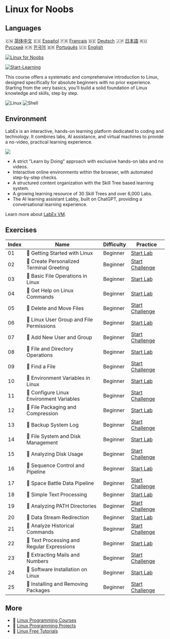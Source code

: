 # Linux for Noobs

## Languages

🇨🇳 [简体中文](README_zh.md) 🇪🇸 [Español](README_es.md) 🇫🇷 [Français](README_fr.md) 🇩🇪 [Deutsch](README_de.md) 🇯🇵 [日本語](README_ja.md) 🇷🇺 [Русский](README_ru.md) 🇰🇷 [한국어](README_ko.md) 🇧🇷 [Português](README_pt.md) 🇺🇸 [English](README.md) 

[![Linux for Noobs](https://cover-creator.labex.io/linux-for-noobs.png)](https://labex.io/courses/linux-for-noobs)

[![Start-Learning](https://img.shields.io/badge/Start-Learning-whitesmoke?style=for-the-badge)](https://labex.io/courses/linux-for-noobs)

This course offers a systematic and comprehensive introduction to Linux, designed specifically for absolute beginners with no prior experience. Starting from the very basics, you'll build a solid foundation of Linux knowledge and skills, step by step.

![Linux](https://img.shields.io/badge/Linux-whitesmoke?style=for-the-badge&logo=linux)
![Shell](https://img.shields.io/badge/Shell-whitesmoke?style=for-the-badge&logo=shell)


## Environment

LabEx is an interactive, hands-on learning platform dedicated to coding and technology. It combines labs, AI assistance, and virtual machines to provide a no-video, practical learning experience.

![](https://tutorial-screenshot.getvm.io/images/vm-1725247253.png)

- A strict "Learn by Doing" approach with exclusive hands-on labs and no videos.
- Interactive online environments within the browser, with automated step-by-step checks.
- A structured content organization with the Skill Tree based learning system.
- A growing learning resource of 30 Skill Trees and over 6,000 Labs.
- The AI learning assistant Labby, built on ChatGPT, providing a conversational learning experience.

Learn more about [LabEx VM](https://support.labex.io/using-labex/virtual-machine).

## Exercises

|   Index | Name                                       | Difficulty   | Practice                                                                                                                    |
|---------|--------------------------------------------|--------------|-----------------------------------------------------------------------------------------------------------------------------|
|      01 | 📖 Getting Started with Linux              | Beginner     | <a target='_blank' href='https://labex.io/tutorials/linux-getting-started-with-linux-446315'>Start Lab</a>                  |
|      02 | 🎯 Create Personalized Terminal Greeting   | Beginner     | <a target='_blank' href='https://labex.io/tutorials/linux-create-personalized-terminal-greeting-446322'>Start Challenge</a> |
|      03 | 📖 Basic File Operations in Linux          | Beginner     | <a target='_blank' href='https://labex.io/tutorials/linux-basic-file-operations-in-linux-18001'>Start Lab</a>               |
|      04 | 📖 Get Help on Linux Commands              | Beginner     | <a target='_blank' href='https://labex.io/tutorials/linux-get-help-on-linux-commands-18000'>Start Lab</a>                   |
|      05 | 🎯 Delete and Move Files                   | Beginner     | <a target='_blank' href='https://labex.io/tutorials/linux-delete-and-move-files-7777'>Start Challenge</a>                   |
|      06 | 📖 Linux User Group and File Permissions   | Beginner     | <a target='_blank' href='https://labex.io/tutorials/linux-linux-user-group-and-file-permissions-18002'>Start Lab</a>        |
|      07 | 🎯 Add New User and Group                  | Beginner     | <a target='_blank' href='https://labex.io/tutorials/linux-add-new-user-and-group-17987'>Start Challenge</a>                 |
|      08 | 📖 File and Directory Operations           | Beginner     | <a target='_blank' href='https://labex.io/tutorials/linux-file-and-directory-operations-17997'>Start Lab</a>                |
|      09 | 🎯 Find a File                             | Beginner     | <a target='_blank' href='https://labex.io/tutorials/linux-find-a-file-17993'>Start Challenge</a>                            |
|      10 | 📖 Environment Variables in Linux          | Beginner     | <a target='_blank' href='https://labex.io/tutorials/linux-environment-variables-in-linux-385274'>Start Lab</a>              |
|      11 | 🎯 Configure Linux Environment Variables   | Beginner     | <a target='_blank' href='https://labex.io/tutorials/linux-configure-linux-environment-variables-437861'>Start Challenge</a> |
|      12 | 📖 File Packaging and Compression          | Beginner     | <a target='_blank' href='https://labex.io/tutorials/linux-file-packaging-and-compression-385413'>Start Lab</a>              |
|      13 | 🎯 Backup System Log                       | Beginner     | <a target='_blank' href='https://labex.io/tutorials/linux-backup-system-log-17989'>Start Challenge</a>                      |
|      14 | 📖 File System and Disk Management         | Beginner     | <a target='_blank' href='https://labex.io/tutorials/linux-file-system-and-disk-management-17999'>Start Lab</a>              |
|      15 | 🎯 Analyzing Disk Usage                    | Beginner     | <a target='_blank' href='https://labex.io/tutorials/linux-analyzing-disk-usage-7775'>Start Challenge</a>                    |
|      16 | 📖 Sequence Control and Pipeline           | Beginner     | <a target='_blank' href='https://labex.io/tutorials/linux-sequence-control-and-pipeline-17994'>Start Lab</a>                |
|      17 | 🎯 Space Battle Data Pipeline              | Beginner     | <a target='_blank' href='https://labex.io/tutorials/linux-space-battle-data-pipeline-385343'>Start Challenge</a>            |
|      18 | 📖 Simple Text Processing                  | Beginner     | <a target='_blank' href='https://labex.io/tutorials/linux-simple-text-processing-18004'>Start Lab</a>                       |
|      19 | 🎯 Analyzing PATH Directories              | Beginner     | <a target='_blank' href='https://labex.io/tutorials/linux-analyzing-path-directories-385344'>Start Challenge</a>            |
|      20 | 📖 Data Stream Redirection                 | Beginner     | <a target='_blank' href='https://labex.io/tutorials/linux-data-stream-redirection-17995'>Start Lab</a>                      |
|      21 | 🎯 Analyze Historical Commands             | Beginner     | <a target='_blank' href='https://labex.io/tutorials/linux-analyze-historical-commands-17988'>Start Challenge</a>            |
|      22 | 📖 Text Processing and Regular Expressions | Beginner     | <a target='_blank' href='https://labex.io/tutorials/linux-text-processing-and-regular-expressions-18003'>Start Lab</a>      |
|      23 | 🎯 Extracting Mails and Numbers            | Beginner     | <a target='_blank' href='https://labex.io/tutorials/linux-extracting-mails-and-numbers-17991'>Start Challenge</a>           |
|      24 | 📖 Software Installation on Linux          | Beginner     | <a target='_blank' href='https://labex.io/tutorials/linux-software-installation-on-linux-18005'>Start Lab</a>               |
|      25 | 🎯 Installing and Removing Packages        | Beginner     | <a target='_blank' href='https://labex.io/tutorials/linux-installing-and-removing-packages-385380'>Start Challenge</a>      |

## More

- 🔗 [Linux Programming Courses](https://github.com/labex-labs/awesome-programming-courses)
- 🔗 [Linux Programming Projects](https://github.com/labex-labs/awesome-programming-projects)
- 🔗 [Linux Free Tutorials](https://github.com/labex-labs/linux-free-tutorials)

